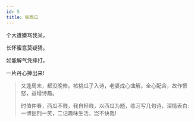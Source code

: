 ```yaml
---
id: 5
title: 咏西瓜
---
```

个大遭嫌骂我呆，

长怀蜜意莫疑猜。

如能解气凭摔打，

一片丹心捧出来!

> 又逢周末，都没晚修。核桃瓜子入诗，老婆成心曲解，全心配合，故作愤怒，益增诗趣。
>
> 时值仲春，西瓜不贱，我自轻贱，以西瓜为题，练习写几句诗，深情表白:一博拙荆一笑，二记趣味生活，岂不快哉!
